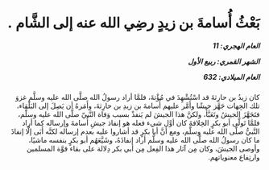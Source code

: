 <h1 dir="rtl">بَعْثُ أُسامةَ بن زيدٍ رضِي الله عنه إلى الشَّام .</h1>

<h5 dir="rtl">العام الهجري:  11

الشهر القمري: ربيع الأول

العام الميلادي: 632</h5>

<p dir="rtl">كان زيدُ بن حارِثةَ قد اسْتُشْهِدَ في مُؤْتةَ، فلمَّا أراد رسولُ الله صلَّى الله عليه وسلَّم غزوَ تلك الجِهات جَهَّز جيشًا وأَمَّر عليهم أُسامةَ بن زيدِ بن حارِثةَ، وأَمَرهُ أن يَصِلَ إلى البَلْقاء، فتَجَهَّزَ الجيشُ وتَعَبَّأَ، ولكنَّ هذا الجيشَ لم يَنفذْ بسبب وَفاة النَّبيّ صلَّى الله عليه وسلَّم، فلمَّا تَولَّى أبو بكرٍ الخِلافةَ كان أوَّل شيء فعله هو إنفاذ جيشِ أُسامةَ وإرساله كما أراد النَّبيُّ صلَّى الله عليه وسلَّم، ومع أنَّ أبا بكرٍ قد أشاروا عليه بعدم إرساله لكنَّه أَبَى إلَّا إنفاذَ ما كان رسولُ الله صلَّى الله عليه وسلَّم أراد إنفاذَهُ، وشَيَّعَهُم أبو بكرٍ بنفسه ماشيًا، وأوصى الجيشَ، وكان مِن آثار هذا الفِعل مِن أبي بكر دِلالة على بقاء قوَّة المسلمين وارتِفاع معنوياتهم.</p></br>
